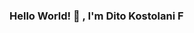 ### Hello World! 👋 , I'm Dito Kostolani F

<!--
**Dittsxa/dittsxa** is a ✨ _special_ ✨ repository because its `README.md` (this file) appears on your GitHub profile.

Here are some ideas to get you started:

- 🔭 I’m currently studying on SMKN 4 Bandung
- 🌱 I’m currently learning Front-end Web Developer & Graphic Design
- 👯 I’m looking to collaborate on Open Source Projects
- 💬 Ask me about anything you want know
- 📫 How to reach me: <a href="mailto:ditokostolani@gmail.com?Subject=Work%20Together">Contact with Email!</a>
-->
